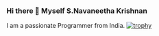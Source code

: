 ### Hi there 👋 Myself S.Navaneetha Krishnan
I am a passionate Programmer from India.
[![trophy](https://github-profile-trophy.vercel.app/Archangel0007=ryo-ma)]([https://github.com/ryo-ma/github-profile-trophy](https://github-profile-trophy.vercel.app/Archangel0007=ryo-ma&title=Followers))
<!--
**Archangel0007/Archangel0007** is a ✨ _special_ ✨ repository because its `README.md` (this file) appears on your GitHub profile.

Here are some ideas to get you started:

- 🔭 I’m currently working on ...
- 🌱 I’m currently learning ...
- 👯 I’m looking to collaborate on ...
- 🤔 I’m looking for help with ...
- 💬 Ask me about ...
- 📫 How to reach me: ...
- 😄 Pronouns: ...
- ⚡ Fun fact: ...
-->
